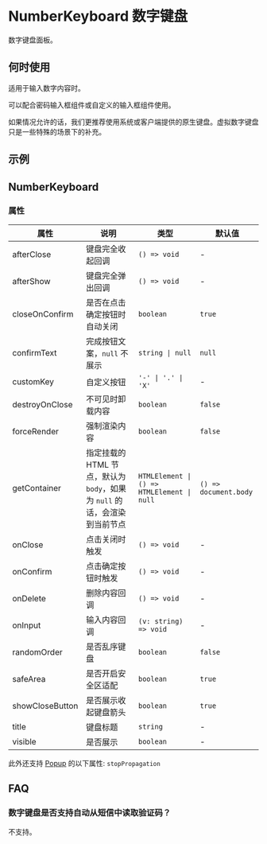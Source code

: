 # NumberKeyboard 数字键盘 <Experimental></Experimental>

数字键盘面板。

## 何时使用

适用于输入数字内容时。

可以配合密码输入框组件或自定义的输入框组件使用。

如果情况允许的话，我们更推荐使用系统或客户端提供的原生键盘。虚拟数字键盘只是一些特殊的场景下的补充。

## 示例

<code src="./demos/demo1.tsx"></code>

## NumberKeyboard

### 属性

| 属性            | 说明                                                                      | 类型                                       | 默认值                |
| --------------- | ------------------------------------------------------------------------- | ------------------------------------------ | --------------------- |
| afterClose      | 键盘完全收起回调                                                          | `() => void`                               | -                     |
| afterShow       | 键盘完全弹出回调                                                          | `() => void`                               | -                     |
| closeOnConfirm  | 是否在点击确定按钮时自动关闭                                              | `boolean`                                  | `true`                |
| confirmText     | 完成按钮文案，`null` 不展示                                               | `string \| null`                           | `null`                |
| customKey       | 自定义按钮                                                                | `'-' \| '.' \| 'X'`                        | -                     |
| destroyOnClose  | 不可见时卸载内容                                                          | `boolean`                                  | `false`               |
| forceRender     | 强制渲染内容                                                              | `boolean`                                  | `false`               |
| getContainer    | 指定挂载的 HTML 节点，默认为 `body`，如果为 `null` 的话，会渲染到当前节点 | `HTMLElement \| () => HTMLElement \| null` | `() => document.body` |
| onClose         | 点击关闭时触发                                                            | `() => void`                               | -                     |
| onConfirm       | 点击确定按钮时触发                                                        | `() => void`                               | -                     |
| onDelete        | 删除内容回调                                                              | `() => void`                               | -                     |
| onInput         | 输入内容回调                                                              | `(v: string) => void`                      | -                     |
| randomOrder     | 是否乱序键盘                                                              | `boolean`                                  | `false`               |
| safeArea        | 是否开启安全区适配                                                        | `boolean`                                  | `true`                |
| showCloseButton | 是否展示收起键盘箭头                                                      | `boolean`                                  | `true`                |
| title           | 键盘标题                                                                  | `string`                                   | -                     |
| visible         | 是否展示                                                                  | `boolean`                                  | -                     |

此外还支持 [Popup](./popup) 的以下属性: `stopPropagation`

## FAQ

### 数字键盘是否支持自动从短信中读取验证码？

不支持。
